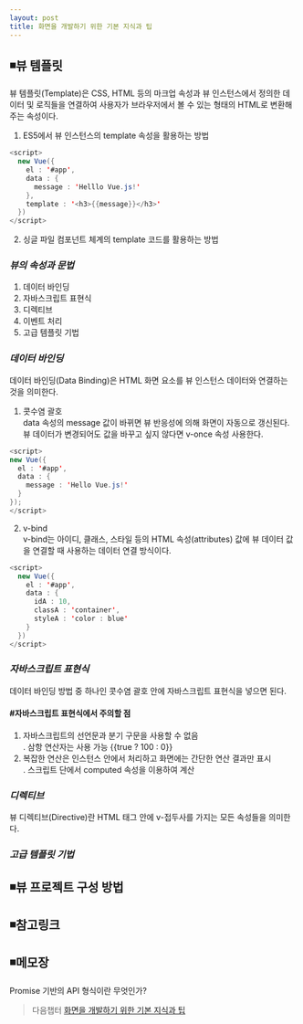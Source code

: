 ```yaml
---
layout: post
title: 화면을 개발하기 위한 기본 지식과 팁
---
```

## ◾뷰 템플릿
뷰 템플릿(Template)은 CSS, HTML 등의 마크업 속성과 뷰 인스턴스에서 정의한 데이터 및 로직들을 연결하여 사용자가 브라우저에서 볼 수 있는 형태의 HTML로 변환해 주는 속성이다.

1. ES5에서 뷰 인스턴스의 template 속성을 활용하는 방법       
```java   
<script>
  new Vue({
    el : '#app',
    data : {
      message : 'Helllo Vue.js!'
    },
    template : '<h3>{{message}}</h3>'
  })
</script>
```   

2. 싱글 파일 컴포넌트 체계의 template 코드를 활용하는 방법           

### ***뷰의 속성과 문법***        
1. 데이터 바인딩
2. 자바스크립트 표현식
3. 디렉티브
4. 이벤트 처리
5. 고급 템플릿 기법

### ***데이터 바인딩***   
데이터 바인딩(Data Binding)은 HTML 화면 요소를 뷰 인스턴스 데이터와 연결하는 것을 의미한다.

1. 콧수염 괄호   
data 속성의 message 값이 바뀌면 뷰 반응성에 의해 화면이 자동으로 갱신된다.   
뷰 데이터가 변경되어도 값을 바꾸고 싶지 않다면 v-once 속성 사용한다.
```java
<script>
new Vue({
  el : '#app',
  data : {
    message : 'Hello Vue.js!'
  }
});
</script>
```  

2. v-bind     
v-bind는 아이디, 클래스, 스타일 등의 HTML 속성(attributes) 값에 뷰 데이터 값을 연결할 때 사용하는 데이터 연결 방식이다.       
```java
<script>
  new Vue({
    el : '#app',
    data : {
      idA : 10,
      classA : 'container',
      styleA : 'color : blue'
    }
  })
</script>
```         

### ***자바스크립트 표현식***   
데이터 바인딩 방법 중 하나인 콧수염 괄호 안에 자바스크립트 표현식을 넣으면 된다.     
#### #자바스크립트 표현식에서 주의할 점      
1. 자바스크립트의 선언문과 분기 구문을 사용할 수 없음    
. 삼항 연산자는 사용 가능 {{true ? 100 : 0}}  
2. 복잡한 연산은 인스턴스 안에서 처리하고 화면에는 간단한 연산 결과만 표시    
. 스크립트 단에서 computed 속성을 이용하여 계산  


### ***디렉티브***   
뷰 디렉티브(Directive)란 HTML 태그 안에 v-접두사를 가지는 모든 속성들을 의미한다.

### ***고급 템플릿 기법***   



## ◾뷰 프로젝트 구성 방법  

## ◾참고링크  

## ◾메모장
Promise 기반의 API 형식이란 무엇인가?  

> 다음챕터 [화면을 개발하기 위한 기본 지식과 팁](https://wisdompark.github.io/Vue-Js4/)

